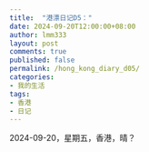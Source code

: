 ```yaml
---
title:  "港漂日记D5："
date: 2024-09-20T12:00:00+08:00
author: lmm333
layout: post
comments: true
published: false
permalink: /hong_kong_diary_d05/
categories:
- 我的生活
tags:
- 香港
- 日记
---
```


2024-09-20，星期五，香港，晴？